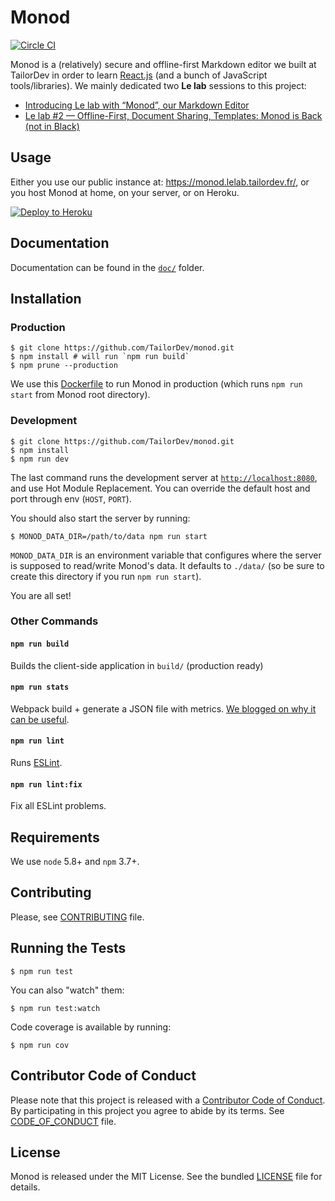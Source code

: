 Monod
=====

[![Circle CI](https://circleci.com/gh/TailorDev/monod.svg?style=svg)](https://circleci.com/gh/TailorDev/monod)

Monod is a (relatively) secure and offline-first Markdown editor we built at
TailorDev in order to learn [React.js](https://facebook.github.io/react/) (and a
bunch of JavaScript tools/libraries). We mainly dedicated two **Le lab** sessions
to this project:

* [Introducing Le lab with “Monod”, our Markdown
  Editor](https://tailordev.fr/blog/2016/03/11/introducing-le-lab-with-monod-our-markdown-editor/)
* [Le lab #2 — Offline-First, Document Sharing, Templates: Monod is Back (not in
  Black)](https://tailordev.fr/blog/2016/04/15/le-lab-2-offline-first-document-sharing-templates-monod-is-back/)

## Usage

Either you use our public instance at: https://monod.lelab.tailordev.fr/, or you
host Monod at home, on your server, or on Heroku.

[![Deploy to
Heroku](https://www.herokucdn.com/deploy/button.png)](https://heroku.com/deploy)

## Documentation

Documentation can be found in the [`doc/`](doc/writing.md) folder.

## Installation


### Production

    $ git clone https://github.com/TailorDev/monod.git
    $ npm install # will run `npm run build`
    $ npm prune --production

We use this
[Dockerfile](https://github.com/TailorDev/dockerfiles/blob/master/node/Dockerfile)
to run Monod in production (which runs `npm run start` from Monod root
directory).

### Development

    $ git clone https://github.com/TailorDev/monod.git
    $ npm install
    $ npm run dev

The last command runs the development server at
[`http://localhost:8080`](http://127.0.0.1:8080), and use Hot Module
Replacement. You can override the default host and port through env (`HOST`,
`PORT`).

You should also start the server by running:

    $ MONOD_DATA_DIR=/path/to/data npm run start

`MONOD_DATA_DIR` is an environment variable that configures where the server
is supposed to read/write Monod's data. It defaults to `./data/` (so be sure
to create this directory if you run `npm run start`).

You are all set!

### Other Commands

#### `npm run build`

Builds the client-side application in `build/` (production ready)

#### `npm run stats`

Webpack build + generate a JSON file with metrics. [We blogged on why it can be
useful](https://tailordev.fr/blog/2016/03/17/loading-dependencies-asynchronously-in-react-components/).

#### `npm run lint`

Runs [ESLint](http://eslint.org/).

#### `npm run lint:fix`

Fix all ESLint problems.


## Requirements

We use `node` 5.8+ and `npm` 3.7+.


## Contributing

Please, see [CONTRIBUTING](CONTRIBUTING.md) file.

## Running the Tests

    $ npm run test

You can also "watch" them:

    $ npm run test:watch

Code coverage is available by running:

    $ npm run cov


## Contributor Code of Conduct

Please note that this project is released with a [Contributor Code of
Conduct](http://contributor-covenant.org/). By participating in this project you
agree to abide by its terms. See [CODE_OF_CONDUCT](CODE_OF_CONDUCT.md) file.

## License

Monod is released under the MIT License. See the bundled [LICENSE](LICENSE.md)
file for details.
